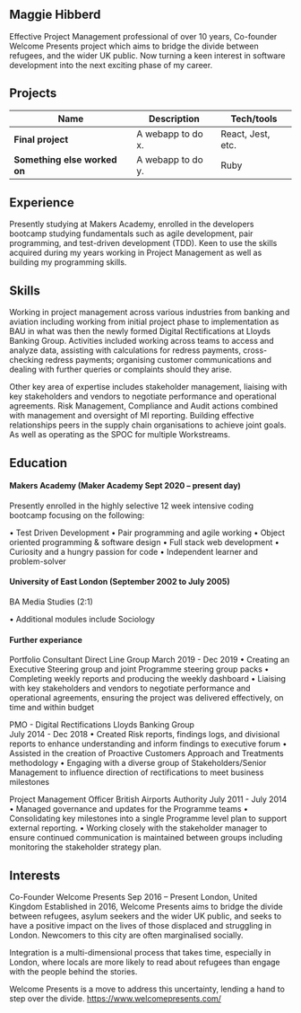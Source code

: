 ## Maggie Hibberd

Effective Project Management professional of over 10 years, Co-founder Welcome Presents project which aims to bridge the divide between refugees, and the wider UK public. Now turning a keen interest in software development into the next exciting phase of my career.

## Projects

| Name                         | Description       | Tech/tools        |
| ---------------------------- | ----------------- | ----------------- |
| **Final project**            | A webapp to do x. | React, Jest, etc. |
| **Something else worked on** | A webapp to do y. | Ruby              |

## Experience

Presently studying at Makers Academy, enrolled in the developers bootcamp studying fundamentals such as agile development, pair programming, and test-driven development (TDD). Keen to use the skills acquired   during my years working in Project Management as well as building my programming skills.

## Skills

Working in project management across various industries from banking and aviation including working from initial project phase to implementation as BAU in what was then the newly formed Digital Rectifications at Lloyds Banking Group. Activities included working across teams to access and analyze data, assisting with calculations for redress payments, cross-checking redress payments; organising customer communications and dealing with further queries or complaints should they arise.

Other key area of expertise includes stakeholder management, liaising with key stakeholders and vendors to negotiate performance and operational agreements. Risk Management, Compliance and Audit actions combined with management and oversight of MI reporting. Building effective relationships peers in the supply chain organisations to achieve joint goals. As well as operating as the SPOC for multiple Workstreams.

## Education

#### Makers Academy (Maker Academy Sept 2020 – present day)

Presently enrolled in the highly selective 12 week intensive coding bootcamp focusing on the following:

•	Test Driven Development
•	Pair programming and agile working
•	Object oriented programming & software design
•	Full stack web development
•	Curiosity and a hungry passion for code
•	Independent learner and problem-solver


#### University of East London (September 2002 to July 2005)

BA Media Studies (2:1)

•	Additional modules include Sociology


#### Further experiance
Portfolio Consultant
Direct Line Group
March 2019 - Dec 2019
•	Creating an Executive Steering group and joint Programme steering group packs  •	Completing weekly reports and producing the weekly dashboard •	Liaising with key stakeholders and vendors to negotiate performance and operational agreements, ensuring the project was delivered effectively, on time and within budget

PMO - Digital Rectifications
Lloyds Banking Group  
July 2014 - Dec 2018
•	Created Risk reports, findings logs, and divisional reports to enhance understanding and inform findings to executive forum • Assisted in the creation of Proactive Customers Approach and Treatments methodology •	Engaging with a diverse group of Stakeholders/Senior Management to influence direction of rectifications to meet business milestones

Project Management Officer
British Airports Authority
July 2011 - July 2014
•	Managed governance and updates for the Programme teams  •	Consolidating key milestones into a single Programme level plan to support external reporting.
•	Working closely with the stakeholder manager to ensure continued communication is maintained between groups including monitoring the stakeholder strategy plan.

##  Interests
Co-Founder Welcome Presents
Sep 2016 – Present
London, United Kingdom
Established in 2016, Welcome Presents aims to bridge the divide between refugees, asylum seekers and the wider UK public, and seeks to have a positive impact on the lives of those displaced and struggling in London. Newcomers to this city are often marginalised socially.

Integration is a multi-dimensional process that takes time, especially in London, where locals are more likely to read about refugees than engage with the people behind the stories.

Welcome Presents is a move to address this uncertainty, lending a hand to step over the divide. https://www.welcomepresents.com/
